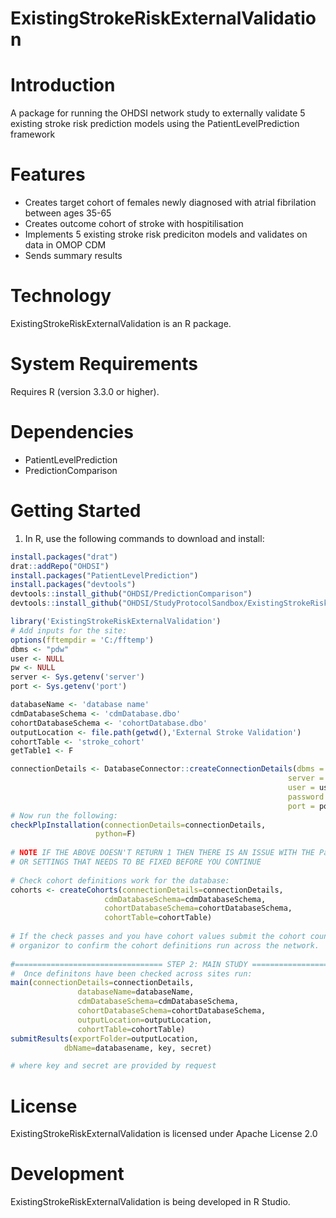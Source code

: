 ExistingStrokeRiskExternalValidation
======================

  Introduction
============
  A package for running the OHDSI network study to externally validate 5 existing stroke risk prediction models using the PatientLevelPrediction framework


Features
========
  - Creates target cohort of females newly diagnosed with atrial fibrilation between ages 35-65
  - Creates outcome cohort of stroke with hospitilisation
  - Implements 5 existing stroke risk prediciton models and validates on data in OMOP CDM
  - Sends summary results 

Technology
==========
  ExistingStrokeRiskExternalValidation is an R package.

System Requirements
===================
  Requires R (version 3.3.0 or higher).

Dependencies
============
  * PatientLevelPrediction
  * PredictionComparison

Getting Started
===============
  1. In R, use the following commands to download and install:

  ```r
install.packages("drat")
drat::addRepo("OHDSI")
install.packages("PatientLevelPrediction")
install.packages("devtools")
devtools::install_github("OHDSI/PredictionComparison")
devtools::install_github("OHDSI/StudyProtocolSandbox/ExistingStrokeRiskExternalValidation")

library('ExistingStrokeRiskExternalValidation')
# Add inputs for the site:
options(fftempdir = 'C:/fftemp')
dbms <- "pdw"
user <- NULL
pw <- NULL
server <- Sys.getenv('server')
port <- Sys.getenv('port')

databaseName <- 'database name'
cdmDatabaseSchema <- 'cdmDatabase.dbo'
cohortDatabaseSchema <- 'cohortDatabase.dbo'
outputLocation <- file.path(getwd(),'External Stroke Validation')
cohortTable <- 'stroke_cohort'
getTable1 <- F

connectionDetails <- DatabaseConnector::createConnectionDetails(dbms = dbms,
                                                                server = server,
                                                                user = user,
                                                                password = pw,
                                                                port = port)
# Now run the following:
checkPlpInstallation(connectionDetails=connectionDetails,
                     python=F)
                     
# NOTE IF THE ABOVE DOESN'T RETURN 1 THEN THERE IS AN ISSUE WITH THE PatientLevelPrediction INSTALL
# OR SETTINGS THAT NEEDS TO BE FIXED BEFORE YOU CONTINUE
              
# Check cohort definitions work for the database:                     
cohorts <- createCohorts(connectionDetails=connectionDetails,
                       cdmDatabaseSchema=cdmDatabaseSchema,
                       cohortDatabaseSchema=cohortDatabaseSchema,
                       cohortTable=cohortTable) 
                       
# If the check passes and you have cohort values submit the cohort counts to the study
# organizor to confirm the cohort definitions run across the network.  
                       
#================================= STEP 2: MAIN STUDY ==================================
#  Once definitons have been checked across sites run:
main(connectionDetails=connectionDetails,
                 databaseName=databaseName,
                 cdmDatabaseSchema=cdmDatabaseSchema,
                 cohortDatabaseSchema=cohortDatabaseSchema,
                 outputLocation=outputLocation,
                 cohortTable=cohortTable)
submitResults(exportFolder=outputLocation,
              dbName=databasename, key, secret)

# where key and secret are provided by request


```

License
=======
  ExistingStrokeRiskExternalValidation is licensed under Apache License 2.0

Development
===========
  ExistingStrokeRiskExternalValidation is being developed in R Studio.

